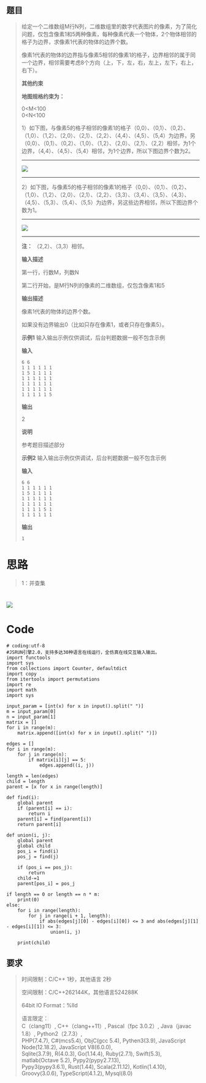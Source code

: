 ## 题目

>
> 给定一个二维数组M行N列，二维数组里的数字代表图片的像素，为了简化问题，仅包含像素1和5两种像素，每种像素代表一个物体，2个物体相邻的格子为边界，求像素1代表的物体的边界个数。
>
> 像素1代表的物体的边界指与像素5相邻的像素1的格子，边界相邻的属于同一个边界，相邻需要考虑8个方向（上，下，左，右，左上，左下，右上，右下）。
>
> **其他约束**
>
> **地图规格约束为：**
>
> 0<M<100  
>  0<N<100
>
>
> 1）如下图，与像素5的格子相邻的像素1的格子（0,0）、（0,1）、（0,2）、（1,0）、（1,2）、（2,0）、（2,1）、（2,2）、（4,4）、（4,5）、（5,4）为边界，另（0,0）、（0,1）、（0,2）、（1,0）、（1,2）、（2,0）、（2,1）、（2,2）相邻，为1个边界，（4,4）、（4,5）、（5,4）相邻，为1个边界，所以下图边界个数为2。
>
> * * *
>
> ![](https://img-blog.csdnimg.cn/ec41d5f04db14d738f1cea1d774fdd03.png)
>
> * * *
>
>
> 2）如下图，与像素5的格子相邻的像素1的格子（0,0）、（0,1）、（0,2）、（1,0）、（1,2）、（2,0）、（2,1）、（2,2）、（3,3）、（3,4）、（3,5）、（4,3）、（4,5）、（5,3）、（5,4）、（5,5）为边界，另这些边界相邻，所以下图边界个数为1。
>
> * * *
>
> ![](https://img-blog.csdnimg.cn/9422f6254dad40e8a23bf09817224400.jpeg)
>
> * * *
>
> **注：** （2,2）、（3,3）相邻。
>
> **输入描述**
>
> 第一行，行数M，列数N
>
> 第二行开始，是M行N列的像素的二维数组，仅包含像素1和5
>
> **输出描述**
>
> 像素1代表的物体的边界个数。
>
> 如果没有边界输出0（比如只存在像素1，或者只存在像素5）。
>
> **示例1** 输入输出示例仅供调试，后台判题数据一般不包含示例
>
> **输入**
>
> `6 6`  
> `1 1 1 1 1 1`  
> `1 5 1 1 1 1`  
> `1 1 1 1 1 1`  
> `1 1 1 1 1 1`  
> `1 1 1 1 1 1`  
> `1 1 1 1 1 5`
>
> **输出**
>
> 2
>
> **说明**
>
> 参考题目描述部分
>
> **示例2** 输入输出示例仅供调试，后台判题数据一般不包含示例
>
> **输入**
>
> `6 6`  
> `1 1 1 1 1 1`  
> `1 5 1 1 1 1`  
> `1 1 1 1 1 1`  
> `1 1 1 1 1 1`  
> `1 1 1 1 5 1`  
> `1 1 1 1 1 1`
>
> **输出**
>
> `1`

# 思路

> 1：并查集

# ![](https://img-blog.csdnimg.cn/4ed0f581da954d10a712fa51ece25877.jpeg)

# Code

    
    
    # coding:utf-8
    #JSRUN引擎2.0，支持多达30种语言在线运行，全仿真在线交互输入输出。 
    import functools
    import sys
    from collections import Counter, defaultdict
    import copy
    from itertools import permutations
    import re
    import math
    import sys
    
    input_param = [int(x) for x in input().split(" ")]
    m = input_param[0]
    n = input_param[1]
    matrix = []
    for i in range(m):
        matrix.append([int(x) for x in input().split(" ")])
    
    edges = []
    for i in range(m):
        for j in range(n):
            if matrix[i][j] == 5:
                edges.append((i, j))
    
    length = len(edges)
    child = length
    parent = [x for x in range(length)]
    
    def find(i):
        global parent
        if (parent[i] == i):
            return i
        parent[i] = find(parent[i])
        return parent[i]
    
    def union(i, j):
        global parent
        global child
        pos_i = find(i)
        pos_j = find(j)
    
        if (pos_i == pos_j):
            return
        child-=1
        parent[pos_i] = pos_j
    
    if length == 0 or length == n * m:
        print(0)
    else:
        for i in range(length):
            for j in range(i + 1, length):
                if abs(edges[j][0] - edges[i][0]) <= 3 and abs(edges[j][1] - edges[i][1]) <= 3:
                    union(i, j)
    
        print(child)
     
    
    

## 要求

> 时间限制：C/C++ 1秒，其他语言 2秒
>
> 空间限制：C/C++262144K，其他语言524288K
>
> 64bit IO Format：%lld
>
> 语言限定：  
>  C（clang11）, C++（clang++11）, Pascal（fpc 3.0.2）, Java（javac 1.8）,
> Python2（2.7.3）,  
>  PHP(7.4.7), C#(mcs5.4), ObjC(gcc 5.4), Pythen3(3.9), JavaScript
> Node(12.18.2), JavaScript V8(6.0.0),  
>  Sqlite(3.7.9), R(4.0.3), Go(1.14.4), Ruby(2.7.1), Swift(5.3), matlab(Octave
> 5.2), Pypy2(pypy2.7.13),  
>  Pypy3(pypy3.6.1), Rust(1.44), Scala(2.11.12), Kotlin(1.4.10),
> Groovy(3.0.6), TypeScript(4.1.2), Mysql(8.0)

